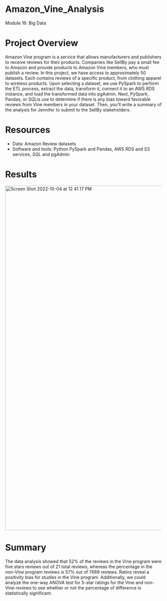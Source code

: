 # Amazon_Vine_Analysis
Module 16: Big Data

# Project Overview
Amazon Vine program is a service that allows manufacturers and publishers to receive reviews for their products. Companies like SellBy pay a small fee to Amazon and provide products to Amazon Vine members, who must publish a review. In this project, we have access to approximately 50 datasets. Each contains reviews of a specific product, from clothing apparel to wireless products. Upon selecting a dataset, we use PySpark to perform the ETL process, extract the data, transform it, connect it to an AWS RDS instance, and load the transformed data into pgAdmin. Next, PySpark, Pandas, or SQLis use to determine if there is any bias toward favorable reviews from Vine members in your dataset. Then, you’ll write a summary of the analysis for Jennifer to submit to the SellBy stakeholders.

# Resources
- Data: Amazon Review datasets
- Software and tools: Python PySpark and Pandas, AWS RDS and S3 services, SQL and pgAdmin

# Results
<img width="1107" alt="Screen Shot 2022-10-04 at 12 41 17 PM" src="https://user-images.githubusercontent.com/105765150/193885324-4c714e6c-7c33-4532-bbb3-b42b56ef367e.png">

# Summary
The data analysis showed that 52% of the reviews in the Vine program were five stars reviews out of 21 total reviews, whereas the percentage in the non-Vine program reviews is 57% out of 7689 reviews. Ratios reveal a positivity bias for studies in the Vine program. Additionally, we could analyze the one-way ANOVA test for 5-star ratings for the Vine and non-Vine reviews to see whether or not the percentage of difference is statistically significant.
